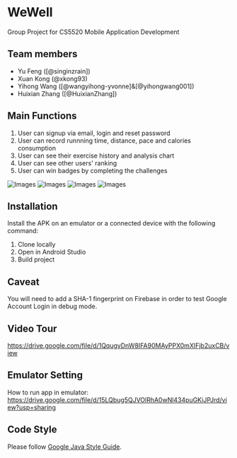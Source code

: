 # WeWell

Group Project for CS5520 Mobile Application Development

## Team members

-   Yu Feng ([@singinzrain])
-   Xuan Kong (@xkong93)
-   Yihong Wang ([@wangyihong-yvonne]&[@yihongwang001])
-   Huixian Zhang ([@HuixianZhang])

## Main Functions

1. User can signup via email, login and reset password
2. User can record runnning time, distance, pace and calories consumption
3. User can see their exercise history and analysis chart
4. User can see other users' ranking
5. User can win badges by completing the challenges

![Images](https://github.com/singinzrain/WeWell/blob/main/demo/login.png)
![Images](https://github.com/singinzrain/WeWell/blob/main/demo/run.png)
![Images](https://github.com/singinzrain/WeWell/blob/main/demo/history.png)
![Images](https://github.com/singinzrain/WeWell/blob/main/demo/badge.png)

## Installation

Install the APK on an emulator or a connected device with the following command:

1. Clone locally
2. Open in Android Studio
3. Build project

## Caveat
You will need to add a SHA-1 fingerprint on Firebase in order to test Google Account Login in debug mode. 

## Video Tour
https://drive.google.com/file/d/1QqugvDnW8IFA90MAyPPX0mXIFjb2uxCB/view

## Emulator Setting
How to run app in emulator: https://drive.google.com/file/d/15LQbug5QJVOlRhA0wNl434puGKiJPJrd/view?usp=sharing

## Code Style

Please follow [Google Java Style Guide](https://google.github.io/styleguide/javaguide.html).
